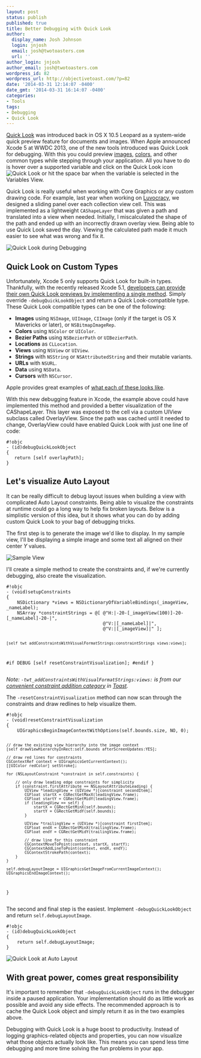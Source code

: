 ```yaml
---
layout: post
status: publish
published: true
title: Better Debugging with Quick Look
author:
  display_name: Josh Johnson
  login: jnjosh
  email: josh@twotoasters.com
  url: ''
author_login: jnjosh
author_email: josh@twotoasters.com
wordpress_id: 82
wordpress_url: http://objectivetoast.com/?p=82
date: '2014-03-31 12:14:07 -0400'
date_gmt: '2014-03-31 16:14:07 -0400'
categories:
- Tools
tags:
- Debugging
- Quick Look
---
```

<p><a href="http://en.wikipedia.org/wiki/Quick_Look">Quick Look</a> was introduced back in OS X 10.5 Leopard as a system-wide quick preview feature for documents and images. When Apple announced Xcode 5 at WWDC 2013, one of the new tools introduced was Quick Look for debugging. With this you could preview <a href="http://objectivetoast.com/wp-content/uploads/2014/03/quicklook.images.png">images</a>, <a href="http://objectivetoast.com/wp-content/uploads/2014/03/quicklook.color_.png">colors</a>, and other common types while stepping through your application. All you have to do is hover over a supported variable and click on the Quick Look icon <img src="http://objectivetoast.com/wp-content/uploads/2014/03/quicklook.png" alt="Quick Look" /> or hit the space bar when the variable is selected in the Variables View.</p>
<p><!--more--></p>
<p>Quick Look is really useful when working with Core Graphics or any custom drawing code. For example, last year when working on <a href="http://twotoasters.com/ideas/2013/luvocracy/">Luvocracy</a>, we designed a sliding panel over each collection view cell. This was implemented as a lightweight <code>CAShapeLayer</code> that was given a path and translated into a view when needed. Initially, I miscalculated the shape of the path and ended up with an incorrectly drawn overlay view. Being able to use Quick Look saved the day. Viewing the calculated path made it much easier to see what was wrong and fix it.</p>
<p><img src="http://objectivetoast.com/wp-content/uploads/2014/03/quicklook.path_.debugging.png" alt="Quick Look during Debugging" /></p>
<h2>Quick Look on Custom Types</h2>
<p>Unfortunately, Xcode 5 only supports Quick Look for built-in types. Thankfully, with the recently released Xcode 5.1, <a href="https://developer.apple.com/library/ios/documentation/IDEs/Conceptual/CustomClassDisplay_in_QuickLook/Introduction/Introduction.html">developers can provide their own Quick Look previews by implementing a single method</a>. Simply override <code>‑debugQuickLookObject</code> and return a Quick Look-compatible type. These Quick Look compatible types can be one of the following:</p>
<ul>
<li><strong>Images</strong> using <code>NSImage</code>, <code>UIImage</code>, <code>CIImage</code> (only if the target is OS X Mavericks or later), or <code>NSBitmapImageRep</code>.</li>
<li><strong>Colors</strong> using <code>NSColor</code> or <code>UIColor</code>.</li>
<li><strong>Bezier Paths</strong> using <code>NSBezierPath</code> or <code>UIBezierPath</code>.</li>
<li><strong>Locations</strong> as <code>CLLocation</code>.</li>
<li><strong>Views</strong> using <code>NSView</code> or <code>UIView</code>.</li>
<li><strong>Strings</strong> with <code>NSString</code> or <code>NSAttributedString</code> and their mutable variants.</li>
<li><strong>URLs</strong> with <code>NSURL</code>.</li>
<li><strong>Data</strong> using <code>NSData</code>.</li>
<li><strong>Cursors</strong> with <code>NSCursor</code>.</li>
</ul>
<p>Apple provides great examples of <a href="https://developer.apple.com/library/ios/documentation/IDEs/Conceptual/CustomClassDisplay_in_QuickLook/CH02-std_objects_support/CH02-std_objects_support.html#//apple_ref/doc/uid/TP40014001-CH3-SW21">what each of these looks like</a>.</p>
<p>With this new debugging feature in Xcode, the example above could have implemented this method and provided a better visualization of the CAShapeLayer. This layer was exposed to the cell via a custom UIView subclass called OverlayView. Since the path was cached until it needed to change, OverlayView could have enabled Quick Look with just one line of code:</p>
<pre><code>#!objc
‑ (id)debugQuickLookObject
{
   return [self overlayPath];
}
</code></pre>
<h2>Let's visualize Auto Layout</h2>
<p>It can be really difficult to debug layout issues when building a view with complicated Auto Layout constraints. Being able to visualize the constraints at runtime could go a long way to help fix broken layouts. Below is a simplistic version of this idea, but it shows what you can do by adding custom Quick Look to your bag of debugging tricks.</p>
<p>The first step is to generate the image we'd like to display. In my sample view, I'll be displaying a simple image and some text all aligned on their center <em>Y</em> values.</p>
<p><img src="http://objectivetoast.com/wp-content/uploads/2014/03/quicklook.sample.png" alt="Sample View" /></p>
<p>I'll create a simple method to create the constraints and, if we're currently debugging, also create the visualization.</p>
<pre><code>#!objc
‑ (void)setupConstraints
{
    NSDictionary *views = NSDictionaryOfVariableBindings(_imageView, _nameLabel);
    NSArray *constraintStrings = @[ @"H:|-20-[_imageView(100)]-20-[_nameLabel]-20-|",
                                    @"V:|[_nameLabel]|", 
                                    @"V:|[_imageView]|" ];

    [self twt_addConstraintsWithVisualFormatStrings:​constraintStrings views:​views];

#if DEBUG 
    [self resetConstraintVisualization]; 
#endif
}
</code></pre>
<p><em>Note: <code>‑twt_addConstraintsWithVisualFormatStrings:​views:</code> is from our <a href="https://github.com/twotoasters/Toast/blob/master/UIKit/Auto%20Layout/UIView%2BTWTConvenientConstraintAddition.h">convenient constraint addition category</a> in <a href="https://github.com/twotoasters/Toast">Toast</a>.</em></p>
<p>The <code>‑resetConstraintVisualization</code> method can now scan through the constraints and draw redlines to help visualize them.</p>
<pre><code>#!objc
‑ (void)resetConstraintVisualization
{
    UIGraphicsBeginImageContextWithOptions(self.bounds.size, NO, 0);

    // draw the existing view hierarchy into the image context
    [self drawViewHierarchyInRect:​self.bounds afterScreenUpdates:​YES];

    // draw red lines for constraints
    CGContextRef context = UIGraphicsGetCurrentContext();
    [[UIColor redColor] setStroke];

    for (NSLayoutConstraint *constraint in self.constraints) {

        // only draw leading edge constraints for simplicity
        if (constraint.firstAttribute == NSLayoutAttributeLeading) {
            UIView *leadingView = (UIView *)[constraint secondItem];
            CGFloat startX = CGRectGetMaxX(leadingView.frame);
            CGFloat startY = CGRectGetMidY(leadingView.frame);
            if (leadingView == self) {
                startX = CGRectGetMinX(self.bounds);
                startY = CGRectGetMidY(self.bounds);
            }

            UIView *trailingView = (UIView *)[constraint firstItem];
            CGFloat endX = CGRectGetMinX(trailingView.frame);
            CGFloat endY = CGRectGetMidY(trailingView.frame);

            // draw line for this constraint
            CGContextMoveToPoint(context, startX, startY);
            CGContextAddLineToPoint(context, endX, endY);
            CGContextStrokePath(context);
        }
    }

    self.debugLayoutImage = UIGraphicsGetImageFromCurrentImageContext();
    UIGraphicsEndImageContext();
}
</code></pre>
<p>The second and final step is the easiest. Implement <code>‑debugQuickLookObject</code> and return <code>self.debugLayoutImage</code>.</p>
<pre><code>#!objc
‑ (id)debugQuickLookObject
{
    return self.debugLayoutImage;
}
</code></pre>
<p><img src="http://objectivetoast.com/wp-content/uploads/2014/03/quicklook.redlines.png" alt="Quick Look at Auto Layout" /></p>
<h2>With great power, comes great responsibility</h2>
<p>It's important to remember that <code>‑debugQuickLookObject</code> runs in the debugger inside a paused application. Your implementation should do as little work as possible and avoid any side effects. The recommended approach is to cache the Quick Look object and simply return it as in the two examples above.</p>
<p>Debugging with Quick Look is a huge boost to productivity. Instead of logging graphics-related objects and properties, you can now visualize what those objects actually look like. This means you can spend less time debugging and more time solving the fun problems in your app.</p>
